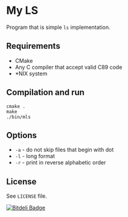 # My LS

Program that is simple `ls` implementation.

## Requirements

- CMake
- Any C compiler that accept valid C89 code
- \*NIX system

## Compilation and run

    cmake .
    make
    ./bin/mls

## Options

- `-a` - do not skip files that begin with dot
- `-l` - long format
- `-r` - print in reverse alphabetic order

## License

See `LICENSE` file.


[![Bitdeli Badge](https://d2weczhvl823v0.cloudfront.net/put-poznan/mls/trend.png)](https://bitdeli.com/free "Bitdeli Badge")

